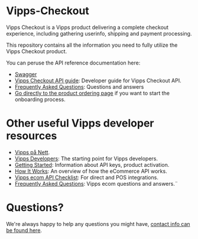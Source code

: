 # Vipps-Checkout

Vipps Checkout is a Vipps product delivering a complete checkout experience, including gathering userinfo, shipping and payment processing.

This repository contains all the information you need to fully utilize the Vipps Checkout product.

You can peruse the API reference documentation here:

- [Swagger](https://vippsas.github.io/vipps-checkout-api/)
- [Vipps Checkout API guide](vipps-checkout-api.md): Developer guide for Vipps Checkout API.
- [Frequently Asked Questions](vipps-checkout-api-faq.md): Questions and answers
- [Go directly to the product ordering page](https://portal.vipps.no/register/vippscheckout) if you want to start the onboarding process.

# Other useful Vipps developer resources

- [Vipps på Nett](https://www.vipps.no/produkter-og-tjenester/bedrift/ta-betalt-paa-nett/ta-betalt-paa-nett/).
- [Vipps Developers](https://github.com/vippsas/vipps-developers): The starting point for Vipps developers.
- [Getting Started](https://github.com/vippsas/vipps-developers/blob/master/vipps-getting-started.md): Information about API keys, product activation.
- [How It Works](https://github.com/vippsas/vipps-ecom-api/blob/master/vipps-ecom-api-howitworks.md): An overview of how the eCommerce API works.
- [Vipps ecom API Checklist](vipps-ecom-api-checklist.md): For direct and POS integrations.
- [Frequently Asked Questions](vipps-ecom-api-faq.md): Vipps ecom questions and answers.¨

# Questions?

We're always happy to help any questions you might have, [contact info can be found here](https://github.com/vippsas/vipps-developers/blob/master/contact.md).
